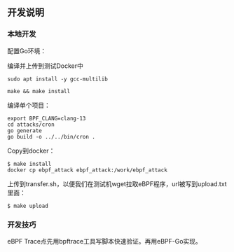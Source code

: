 
## 开发说明  
### 本地开发  
配置Go环境：  


编译并上传到测试Docker中
```
sudo apt install -y gcc-multilib

make && make install
```

编译单个项目：  
```
export BPF_CLANG=clang-13
cd attacks/cron
go generate
go build -o ../../bin/cron .
```

Copy到docker：  
```
$ make install
docker cp ebpf_attack ebpf_attack:/work/ebpf_attack
```

上传到transfer.sh，以便我们在测试机wget拉取eBPF程序，url被写到upload.txt里面：  
```
$ make upload
```

### 开发技巧  
eBPF Trace点先用bpftrace工具写脚本快速验证。再用eBPF-Go实现。   

